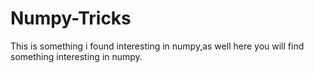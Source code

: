 # Numpy-Tricks
This is something i found interesting in numpy,as well here you will find something interesting in numpy.
